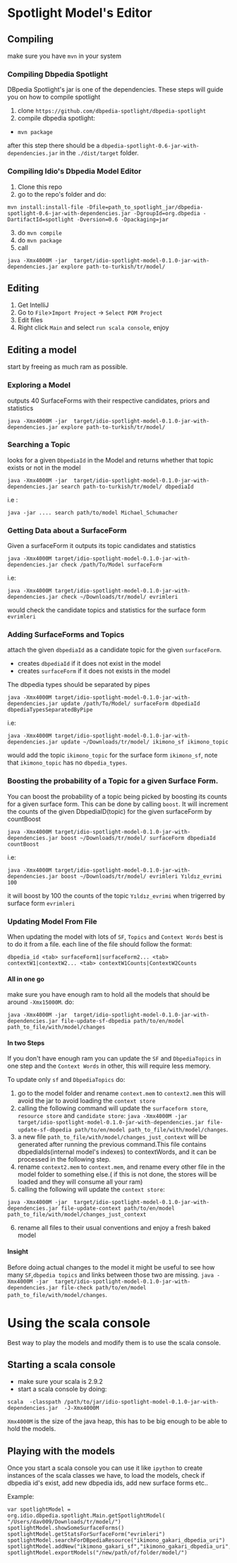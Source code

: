 # Spotlight Model's Editor

## Compiling

make sure you have `mvn` in your system

### Compiling Dbpedia Spotlight

DBpedia Spotlight's jar is one of the dependencies. These steps will guide you on how to compile spotlight

1. clone `https://github.com/dbpedia-spotlight/dbpedia-spotlight`
2. compile dbpedia spotlight: 
  - `mvn package`

after this step there should be a `dbpedia-spotlight-0.6-jar-with-dependencies.jar` in the `./dist/target` folder.

### Compiling Idio's Dbpedia Model Editor

1. Clone this repo
2. go to the repo's folder and do:

  ```
  mvn install:install-file -Dfile=path_to_spotlight_jar/dbpedia-spotlight-0.6-jar-with-dependencies.jar -DgroupId=org.dbpedia -DartifactId=spotlight -Dversion=0.6 -Dpackaging=jar
  ```
3. do `mvn compile`
4. do `mvn package`
5. call

```
java -Xmx4000M -jar  target/idio-spotlight-model-0.1.0-jar-with-dependencies.jar explore path-to-turkish/tr/model/
```


## Editing
1. Get IntelliJ
2. Go to `File`>`Import Project` -> `Select POM Project`
4. Edit files
3. Right click `Main` and select `run scala console`, enjoy

## Editing a model
start by freeing  as much ram as possible.

### Exploring a Model

outputs 40 SurfaceForms with their respective candidates, priors and statistics

```
java -Xmx4000M -jar  target/idio-spotlight-model-0.1.0-jar-with-dependencies.jar explore path-to-turkish/tr/model/
```


### Searching a Topic

looks for a given `DbpediaId` in the Model and returns whether that topic exists or not in the model
```
java -Xmx4000M -jar  target/idio-spotlight-model-0.1.0-jar-with-dependencies.jar search path-to-turkish/tr/model/ dbpediaId
```

i.e :
```
java -jar .... search path/to/model Michael_Schumacher‎
```

### Getting Data about a SurfaceForm

Given a surfaceForm it outputs its topic candidates and statistics

```
java -Xmx4000M target/idio-spotlight-model-0.1.0-jar-with-dependencies.jar check /path/To/Model surfaceForm
```

i.e:
```
java -Xmx4000M target/idio-spotlight-model-0.1.0-jar-with-dependencies.jar check ~/Downloads/tr/model/ evrimleri
```
would check the candidate topics and statistics for the surface form `evrimleri`


### Adding SurfaceForms and Topics
attach the given `dbpediaId` as a candidate topic for the  given `surfaceForm`. 
- creates `dbpediaId` if it does not exist in the model
- creates `surfaceForm` if it does not exists in the model

The dbpedia types should be separated by pipes

```
java -Xmx4000M target/idio-spotlight-model-0.1.0-jar-with-dependencies.jar update /path/To/Model/ surfaceForm dbpediaId dbpediaTypesSeparatedByPipe

```

i.e:

```
java -Xmx4000M target/idio-spotlight-model-0.1.0-jar-with-dependencies.jar update ~/Downloads/tr/model/ ikimono_sf ikimono_topic

```
would add the topic `ikimono_topic` for the surface form `ikimono_sf`, note that `ikimono_topic` has no `dbpedia_types`.

### Boosting the probability of a Topic for a given Surface Form.
You can boost the probability of a topic being picked by boosting its counts for a given surface form.
This can be done by calling `boost`.
It will increment the counts of the given DbpediaID(topic) for the given surfaceForm by countBoost

```
java -Xmx4000M target/idio-spotlight-model-0.1.0-jar-with-dependencies.jar boost ~/Downloads/tr/model/ surfaceForm dbpediaId countBoost
```

i.e:
```
java -Xmx4000M target/idio-spotlight-model-0.1.0-jar-with-dependencies.jar boost ~/Downloads/tr/model/ evrimleri Yıldız_evrimi 100
```
 
it will boost by 100 the counts of the topic `Yıldız_evrimi` when trigerred by surface form `evrimleri` 

### Updating Model From File
When updating the model with lots of `SF`, `Topics` and `Context Words` best is to do it from a file.
each line of the file should follow the format:

```
dbpedia_id <tab> surfaceForm1|surfaceForm2... <tab> contextW1|contextW2... <tab> contextW1Counts|ContextW2Counts
```

#### All in one go
make sure you have enough ram to hold all the models that should be around `-Xmx15000M`.
do:

```
java -Xmx4000M -jar  target/idio-spotlight-model-0.1.0-jar-with-dependencies.jar file-update-sf-dbpedia path/to/en/model path_to_file/with/model/changes
```

#### In two Steps
If you don't have enough ram you can update the `SF` and `DbpediaTopics` in one step and the `Context Words` in other, this will require less memory.

To update only `sf` and `DbpediaTopics` do:

1. go to the model folder and rename `context.mem` to `context2.mem` this will avoid the jar to avoid loading the `context store`
2. calling the following command will update the `surfaceform store`, `resource store` and `candidate store`: ```java -Xmx4000M -jar  target/idio-spotlight-model-0.1.0-jar-with-dependencies.jar file-update-sf-dbpedia path/to/en/model path_to_file/with/model/changes```.
3. a new file `path_to_file/with/model/changes_just_context` will be generated after running the previous command.This file contains dbpediaIds(internal model's indexes) to contextWords, and it can be processed in the following step.
4. rename `context2.mem` to `context.mem`, and rename every other file in the model folder to something else.( if this is not done, the stores will be loaded and they will consume all your ram) 
5. calling the following will update the `context store`: 
```
java -Xmx4000M -jar  target/idio-spotlight-model-0.1.0-jar-with-dependencies.jar file-update-context path/to/en/model path_to_file/with/model/changes_just_context
```
6. rename all files to their usual conventions and enjoy a fresh baked model

#### Insight
Before doing actual changes to the model it might be useful to see how many `SF`,`dbpedia topics` and links between those two are missing.
```java -Xmx4000M -jar  target/idio-spotlight-model-0.1.0-jar-with-dependencies.jar file-check path/to/en/model path_to_file/with/model/changes```.


# Using the scala console

Best way to play the models and modify them  is to use the scala console.

## Starting a scala console
- make sure your scala is 2.9.2
- start a scala console by doing:
```
scala  -classpath /path/to/jar/idio-spotlight-model-0.1.0-jar-with-dependencies.jar  -J-Xmx4000M
```

`Xmx4000M` is the size of the java heap, this has to be big enough to be able to hold the models.

## Playing with the models

Once you start a scala console you can use it like `ipython` to create instances of the scala classes we have, to load the models, check if dbpedia id's exist, add new dbpedia ids, add new surface forms etc..

Example:

```
var spotlightModel = org.idio.dbpedia.spotlight.Main.getSpotlightModel( "/Users/dav009/Downloads/tr/model/")
spotlightModel.showSomeSurfaceForms()
spotlightModel.getStatsForSurfaceForm("evrimleri")
spotlightModel.searchForDBpediaResource("ikimono_gakari_dbpedia_uri")
spotlightModel.addNew("ikimono_gakari_sf","ikimono_gakari_dbpedia_uri",1,Array())
spotlightModel.exportModels("/new/path/of/folder/model/")
```
